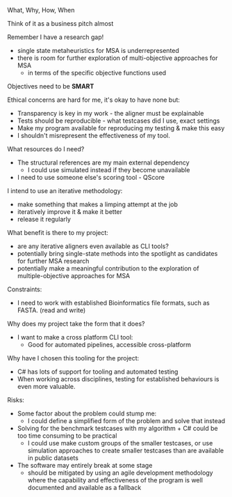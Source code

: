 
What, Why, How, When

Think of it as a business pitch almost


Remember I have a research gap!
- single state metaheuristics for MSA is underrepresented
- there is room for further exploration of multi-objective approaches for MSA
	- in terms of the specific objective functions used

Objectives need to be **SMART**

Ethical concerns are hard for me, it's okay to have none but:
- Transparency is key in my work - the aligner must be explainable
- Tests should be reproducible - what testcases did I use, exact settings
- Make my program available for reproducing my testing & make this easy
- I shouldn't misrepresent the effectiveness of my tool.

What resources do I need?
- The structural references are my main external dependency
	- I could use simulated instead if they become unavailable
- I need to use someone else's scoring tool - QScore


I intend to use an iterative methodology:
- make something that makes a limping attempt at the job
- iteratively improve it & make it better
- release it regularly

What benefit is there to my project:
- are any iterative aligners even available as CLI tools?
- potentially bring single-state methods into the spotlight as candidates for further MSA research
- potentially make a meaningful contribution to the exploration of multiple-objective approaches for MSA

Constraints:
- I need to work with established Bioinformatics file formats, such as FASTA. (read and write)

Why does my project take the form that it does?
- I want to make a cross platform CLI tool:
	- Good for automated pipelines, accessible cross-platform

Why have I chosen this tooling for the project:
- C# has lots of support for tooling and automated testing
- When working across disciplines, testing for established behaviours is even more valuable. 

Risks:
- Some factor about the problem could stump me:
	- I could define a simplified form of the problem and solve that instead
- Solving for the benchmark testcases with my algorithm + C# could be too time consuming to be practical
	- I could use make custom groups of the smaller testcases, or use simulation approaches to create smaller testcases than are available in public datasets
- The software may entirely break at some stage
	- should be mitigated by using an agile development methodology where the capability and effectiveness of the program is well documented and available as a fallback

